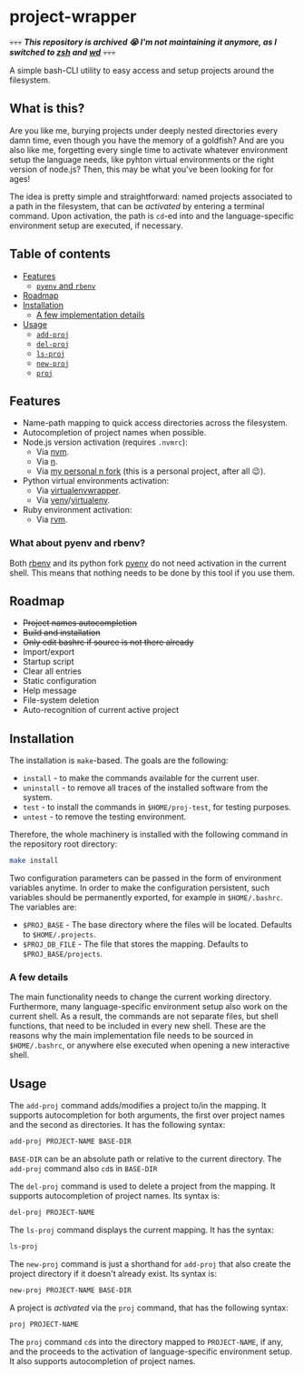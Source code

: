 # project-wrapper

:skull::skull::skull: ***This repository is archived :sob: I'm not maintaining it anymore, as I switched to [zsh](https://www.zsh.org) and [wd](https://github.com/mfaerevaag/wd)*** :skull::skull::skull:

A simple bash-CLI utility to easy access and setup projects around the
filesystem.

## What is this?

Are you like me, burying projects under deeply nested directories every damn
time, even though you have the memory of a goldfish? And are you also like me,
forgetting every single time to activate whatever environment setup the
language needs, like pyhton virtual environments or the right version of
node.js? Then, this may be what you've been looking for for ages!

The idea is pretty simple and straightforward: named projects associated to
a path in the filesystem, that can be *activated* by entering a terminal
command. Upon activation, the path is `cd`-ed into and the language-specific
environment setup are executed, if necessary.

## Table of contents

- [Features](#features)
    - [`pyenv` and `rbenv`](#shims)
- [Roadmap](#roadmap)
- [Installation](#installation)
    - [A few implementation details](#why-source)
- [Usage](#usage)
    - [`add-proj`](#add-proj)
    - [`del-proj`](#del-proj)
    - [`ls-proj`](#ls-proj)
    - [`new-proj`](#new-proj)
    - [`proj`](#proj)

## Features

- Name-path mapping to quick access directories across the filesystem.
- Autocompletion of project names when possible.
- Node.js version activation (requires `.nvmrc`):
    - Via [nvm](https://github.com/creationix/nvm).
    - Via [n](https://github.com/tj/n).
    - Via [my personal n fork](https://github.com/davla/n) (this is a
        personal project, after all 😉).
- Python virtual environments activation:
    - Via [virtualenvwrapper](https://virtualenvwrapper.readthedocs.io/en/latest/).
    - Via [venv](https://docs.python.org/3/library/venv.html)/[virtualenv](https://virtualenv.pypa.io/en/latest/).
- Ruby environment activation:
    - Via [rvm](https://rvm.io/).

### <a name="shims"></a> What about pyenv and rbenv?
Both [rbenv](https://github.com/rbenv/rbenv) and its python fork
[pyenv](https://github.com/pyenv/pyenv) do not need activation in the current
shell. This means that nothing needs to be done by this tool if you use them.

## Roadmap

- ~~Project names autocompletion~~
- ~~Build and installation~~
- ~~Only edit bashrc if source is not there already~~
- Import/export
- Startup script
- Clear all entries
- Static configuration
- Help message
- File-system deletion
- Auto-recognition of current active project

## Installation

The installation is `make`-based. The goals are the following:
- `install` - to make the commands available for the current user.
- `uninstall` - to remove all traces of the installed software from the system.
- `test` - to install the commands in `$HOME/proj-test`, for testing purposes.
- `untest` - to remove the testing environment.

Therefore, the whole machinery is installed with the following command in the
repository root directory:
```bash
make install
```

Two configuration parameters can be passed in the form of environment variables
anytime. In order to make the configuration persistent, such variables should
be permanently exported, for example in `$HOME/.bashrc`. The variables are:
- `$PROJ_BASE` - The base directory where the files will be located. Defaults
to `$HOME/.projects`.
- `$PROJ_DB_FILE` - The file that stores the mapping. Defaults to `$PROJ_BASE/projects`.

### <a name="why-source"></a> A few details

The main functionality needs to change the current working directory.
Furthermore, many language-specific environment setup also work on the current
shell. As a result, the commands are not separate files, but shell functions,
that need to be included in every new shell. These are the reasons why the
main implementation file needs to be sourced in `$HOME/.bashrc`, or anywhere
else executed when opening a new interactive shell.

## Usage

<a name="add-proj"></a>
The `add-proj` command adds/modifies a project to/in the mapping. It supports
autocompletion for both arguments, the first over project names and the
second as directories. It has the following syntax:
```bash
add-proj PROJECT-NAME BASE-DIR
```
`BASE-DIR` can be an absolute path or relative to the current directory. The
`add-proj` command also `cd`s in `BASE-DIR`

<a name="del-proj"></a>
The `del-proj` command is used to delete a project from the mapping. It
supports autocompletion of project names. Its syntax is:
```bash
del-proj PROJECT-NAME
```

<a name="ls-proj"></a>
The `ls-proj` command displays the current mapping. It has the syntax:
```bash
ls-proj
```

<a name="new-proj"></a>
The `new-proj` command is just a shorthand for `add-proj` that also create the
project directory if it doesn't already exist. Its syntax is:
```bash
new-proj PROJECT-NAME BASE-DIR
```

<a name="proj"></a>
A project is *activated* via the `proj` command, that has the following syntax:
```bash
proj PROJECT-NAME
```
The `proj` command `cd`s into the directory mapped to `PROJECT-NAME`, if any,
and the proceeds to the activation of language-specific environment setup. It
also supports autocompletion of project names.

